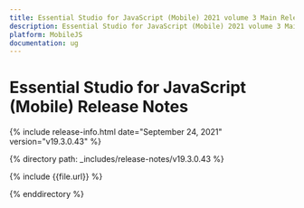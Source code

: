```yaml
---
title: Essential Studio for JavaScript (Mobile) 2021 volume 3 Main Release Notes  
description: Essential Studio for JavaScript (Mobile) 2021 volume 3 Main Release Notes  
platform: MobileJS
documentation: ug
---
```


# Essential Studio for JavaScript (Mobile)  Release Notes  

{% include release-info.html date="September 24, 2021"  version="v19.3.0.43" %} 


{% directory path: _includes/release-notes/v19.3.0.43 %}

{% include {{file.url}} %}

{% enddirectory %}